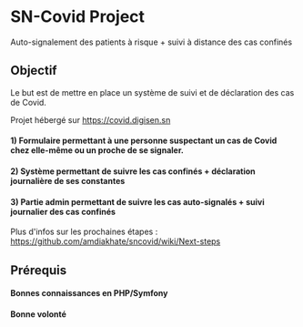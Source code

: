 # SN-Covid Project
Auto-signalement des patients à risque + suivi à distance des cas confinés



## Objectif
Le but est de mettre en place un système de suivi et de déclaration des cas de Covid.

Projet hébergé sur https://covid.digisen.sn

#### 1) Formulaire permettant à une personne suspectant un cas de Covid chez elle-même ou un proche de se signaler.
#### 2) Système permettant de suivre les cas confinés + déclaration journalière de ses constantes
#### 3) Partie admin permettant de suivre les cas auto-signalés + suivi journalier des cas confinés

Plus d'infos sur les prochaines étapes : https://github.com/amdiakhate/sncovid/wiki/Next-steps

## Prérequis 
#### Bonnes connaissances en PHP/Symfony
#### Bonne volonté
